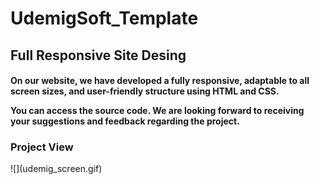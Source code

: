 # UdemigSoft_Template

<h2> Full Responsive Site Desing </h2>

<h4> On our website, we have developed a fully responsive, adaptable to all screen sizes, and user-friendly structure using HTML and CSS. 
  
You can access the source code. We are looking forward to receiving your suggestions and feedback regarding the project. </h4>

<h3> Project View </h3>
![](udemig_screen.gif)

